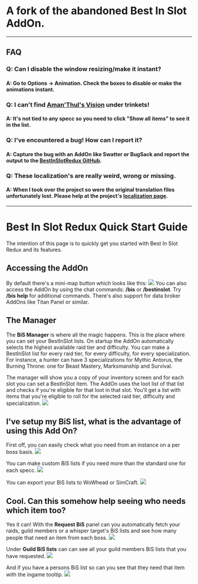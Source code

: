 # A fork of the abandoned Best In Slot AddOn.

***

## FAQ
### Q: Can I disable the window resizing/make it instant?
#### A: Go to **Options** -&gt; Animation. Check the boxes to disable or make the animations instant.

### Q: I can't find [Aman'Thul's Vision](http://www.wowhead.com/item=154172/amanthuls-vision) under trinkets!
#### A: It's not tied to any specc so you need to click "Show all items" to see it in the list.

### Q: I've encountered a bug! How can I report it?
#### A: Capture the bug with an AddOn like Swatter or BugSack and report the output to the [BestInSlotRedux GitHub](https://github.com/anhility/BestInSlotRedux/issues).

### Q: These localization's are really weird, wrong or missing.
#### A: When I took over the project so were the original translation files unfortunately lost. Please help at the project's [localization page](https://wow.curseforge.com/projects/bestinslotredux/localization).

***

# Best In Slot Redux Quick Start Guide

The intention of this page is to quickly get you started with Best In Slot Redux and its features.

## Accessing the AddOn

By default there's a mini-map button which looks like this: ![](https://i.imgur.com/UHOQkJ6.png)
You can also access the AddOn by using the chat commands: **/bis** or **/bestinslot**. Try **/bis help** for additional commands.
There's also support for data broker AddOns like Titan Panel or similar.

## The Manager

The **BiS Manager** is where all the magic happens. This is the place where you can set your BestInSlot lists. On startup the AddOn automatically selects the highest available raid tier and difficulty. You can make a BestInSlot list for every raid tier, for every difficulty, for every specialization.
For instance, a hunter can have 3 specializations for Mythic Antorus, the Burning Throne: one for Beast Mastery, Marksmanship and Survival.

The manager will show you a copy of your inventory screen and for each slot you can set a BestInSlot item. The AddOn uses the loot list of that list and checks if you're eligible for that loot in that slot. You'll get a list with items that you're eligible to roll for the selected raid tier, difficulty and specialization.
![](https://i.imgur.com/MPMzxYN.png)

## I've setup my BiS list, what is the advantage of using this Add On?

First off, you can easily check what you need from an instance on a per boss basis.
![](https://i.imgur.com/1qUe6pj.png)

You can make custom BiS lists if you need more than the standard one for each specc.
![](https://i.imgur.com/fEnm04n.png)

You can export your BiS lists to WoWhead or SimCraft.
![](https://i.imgur.com/h4DJc4M.png)

## Cool. Can this somehow help seeing who needs which item too?

Yes it can! With the **Request BiS** panel can you automatically fetch your raids, guild members or a whisper target's BiS lists and see how many people that need an item from each boss.
![](https://i.imgur.com/ejqJPT0.png)

Under **Guild BiS lists** can can see all your guild members BiS lists that you have requested.
![](https://i.imgur.com/jdVmXbF.png)

And if you have a persons BiS list so can you see that they need that item with the ingame tooltip.
![](https://i.imgur.com/nRcNXE1.png)